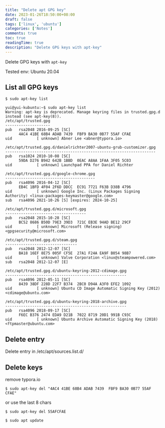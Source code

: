 ```yaml
---
title: "Delete apt GPG key"
date: 2023-01-26T18:50:00+08:00
draft: false
tags: ['linux', 'ubuntu']
categories: ['Notes']
comments: true
toc: true
readingTime: true
description: "Delete GPG keys with apt-key"
---
```

Delete GPG keys with `apt-key`

Tested env: Ubuntu 20.04

<!--more-->

## List all GPG keys

` $ sudo apt-key list `

```
yui@yui-kubuntu:~$ sudo apt-key list
Warning: apt-key is deprecated. Manage keyring files in trusted.gpg.d instead (see apt-key(8)).
/etc/apt/trusted.gpg
--------------------
pub   rsa2048 2016-09-25 [SC]
      4AC4 41BE 68B4 ADAB 7439  FBF9 BA30 0B77 55AF CFAE
uid           [ unknown] Abner Lee <abner@typora.io>

/etc/apt/trusted.gpg.d/danielrichter2007-ubuntu-grub-customizer.gpg
-------------------------------------------------------------------
pub   rsa1024 2010-10-08 [SC]
      59DA D276 B942 642B 1BBD  0EAC A8AA 1FAA 3F05 5C03
uid           [ unknown] Launchpad PPA for Daniel Richter

/etc/apt/trusted.gpg.d/google-chrome.gpg
----------------------------------------
pub   rsa4096 2016-04-12 [SC]
      EB4C 1BFD 4F04 2F6D DDCC  EC91 7721 F63B D38B 4796
uid           [ unknown] Google Inc. (Linux Packages Signing Authority) <linux-packages-keymaster@google.com>
sub   rsa4096 2021-10-26 [S] [expires: 2024-10-25]

/etc/apt/trusted.gpg.d/microsoft.gpg
------------------------------------
pub   rsa2048 2015-10-28 [SC]
      BC52 8686 B50D 79E3 39D3  721C EB3E 94AD BE12 29CF
uid           [ unknown] Microsoft (Release signing) <gpgsecurity@microsoft.com>

/etc/apt/trusted.gpg.d/steam.gpg
--------------------------------
pub   rsa2048 2012-12-07 [SC]
      BA18 16EF 8E75 005F CF5E  27A1 F24A EA9F B054 98B7
uid           [ unknown] Valve Corporation <linux@steampowered.com>
sub   rsa2048 2012-12-07 [E]

/etc/apt/trusted.gpg.d/ubuntu-keyring-2012-cdimage.gpg
------------------------------------------------------
pub   rsa4096 2012-05-11 [SC]
      8439 38DF 228D 22F7 B374  2BC0 D94A A3F0 EFE2 1092
uid           [ unknown] Ubuntu CD Image Automatic Signing Key (2012) <cdimage@ubuntu.com>

/etc/apt/trusted.gpg.d/ubuntu-keyring-2018-archive.gpg
------------------------------------------------------
pub   rsa4096 2018-09-17 [SC]
      F6EC B376 2474 EDA9 D21B  7022 8719 20D1 991B C93C
uid           [ unknown] Ubuntu Archive Automatic Signing Key (2018) <ftpmaster@ubuntu.com>

```

## Delete entry

Delete entry in /etc/apt/sources.list.d/

## Delete keys

remove typora.io

`$ sudo apt-key del "4AC4 41BE 68B4 ADAB 7439  FBF9 BA30 0B77 55AF CFAE"`

or use the last 8 chars

`$ sudo apt-key del 55AFCFAE`



`$ sudo apt update`